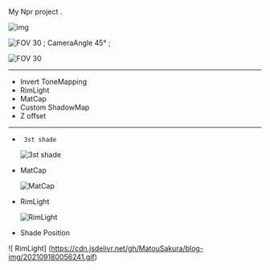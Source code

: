My Npr project .

![img](https://cdn.jsdelivr.net/gh/MatouSakura/blog-img/202109172332097.png)

![                                                                    FOV 30 ; CameraAngle 45° ;](https://cdn.jsdelivr.net/gh/MatouSakura/blog-img/20210916160303.png)

![                                                                                FOV 30 ](https://cdn.jsdelivr.net/gh/MatouSakura/blog-img/20210916160838.png)

------

- Invert ToneMapping
- RimLight
- MatCap
- Custom ShadowMap
- Z offset

------

- ```
   3st shade
  ```

  ![                                                                            3st shade](https://cdn.jsdelivr.net/gh/MatouSakura/blog-img/202109180034208.png)

- MatCap

  ![                                                                              MatCap](https://cdn.jsdelivr.net/gh/MatouSakura/blog-img/202109180041956.png)

- RimLight

  ![                                                                           RimLight](https://cdn.jsdelivr.net/gh/MatouSakura/blog-img/202109180045630.png)

- Shade Position

 ![                                                                           RimLight]
(https://cdn.jsdelivr.net/gh/MatouSakura/blog-img/202109180056241.gif)